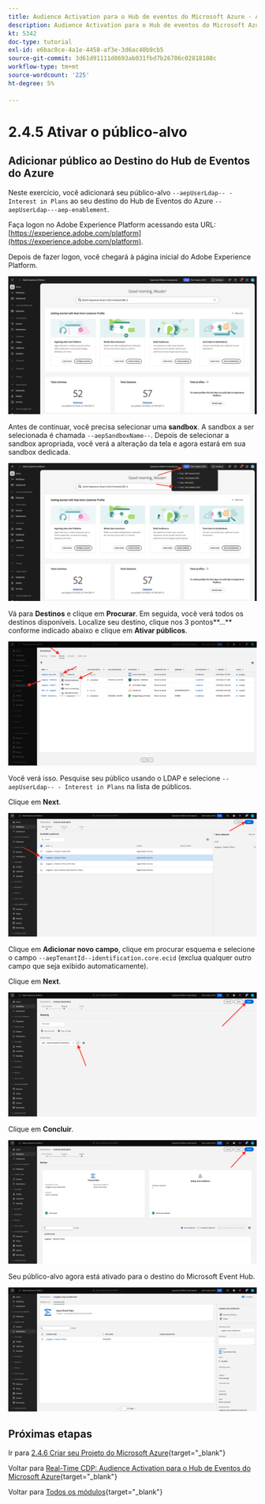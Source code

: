 ```yaml
---
title: Audience Activation para o Hub de eventos do Microsoft Azure - Ativar público
description: Audience Activation para o Hub de eventos do Microsoft Azure - Ativar público
kt: 5342
doc-type: tutorial
exl-id: e6bac0ce-4a1e-4458-af3e-3d6ac40b9cb5
source-git-commit: 3d61d91111d8693ab031fbd7b26706c02818108c
workflow-type: tm+mt
source-wordcount: '225'
ht-degree: 5%

---
```


# 2.4.5 Ativar o público-alvo

## Adicionar público ao Destino do Hub de Eventos do Azure

Neste exercício, você adicionará seu público-alvo `--aepUserLdap-- - Interest in Plans` ao seu destino do Hub de Eventos do Azure `--aepUserLdap---aep-enablement`.

Faça logon no Adobe Experience Platform acessando esta URL: [https://experience.adobe.com/platform](https://experience.adobe.com/platform).

Depois de fazer logon, você chegará à página inicial do Adobe Experience Platform.

![Assimilação de dados](./../../../../modules/delivery-activation/datacollection/dc1.2/images/home.png)

Antes de continuar, você precisa selecionar uma **sandbox**. A sandbox a ser selecionada é chamada ``--aepSandboxName--``. Depois de selecionar a sandbox apropriada, você verá a alteração da tela e agora estará em sua sandbox dedicada.

![Assimilação de dados](./../../../../modules/delivery-activation/datacollection/dc1.2/images/sb1.png)

Vá para **Destinos** e clique em **Procurar**. Em seguida, você verá todos os destinos disponíveis. Localize seu destino, clique nos 3 pontos**...** conforme indicado abaixo e clique em **Ativar públicos**.

![5-01-select-destination.png](./images/501selectdestination.png)

Você verá isso. Pesquise seu público usando o LDAP e selecione `--aepUserLdap-- - Interest in Plans` na lista de públicos.

Clique em **Next**.

![5-04-select-segment.png](./images/504selectsegment.png)

Clique em **Adicionar novo campo**, clique em procurar esquema e selecione o campo `--aepTenantId--identification.core.ecid` (exclua qualquer outro campo que seja exibido automaticamente).

Clique em **Next**.

![5-05-select-attributes.png](./images/505selectattributes.png)

Clique em **Concluir**.

![5-06-destination-finish.png](./images/506destinationfinish.png)

Seu público-alvo agora está ativado para o destino do Microsoft Event Hub.

![5-07-destination-segment-Added.png](./images/507destinationsegmentadded.png)

## Próximas etapas

Ir para [2.4.6 Criar seu Projeto do Microsoft Azure](./ex6.md){target="_blank"}

Voltar para [Real-Time CDP: Audience Activation para o Hub de Eventos do Microsoft Azure](./segment-activation-microsoft-azure-eventhub.md){target="_blank"}

Voltar para [Todos os módulos](./../../../../overview.md){target="_blank"}
